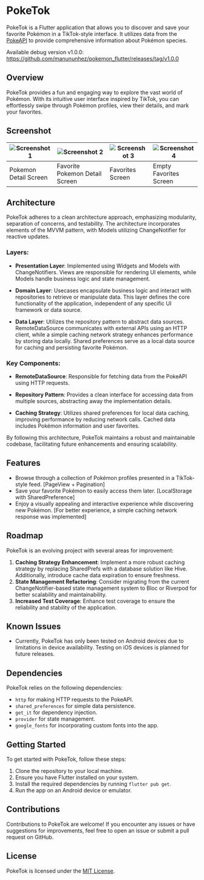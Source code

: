 # PokeTok

PokeTok is a Flutter application that allows you to discover and save your favorite Pokémon in a TikTok-style interface. It utilizes data from the [PokeAPI](https://pokeapi.co/api/v2/) to provide comprehensive information about Pokémon species.

Available debug version v1.0.0: https://github.com/manununhez/pokemon_flutter/releases/tag/v1.0.0

## Overview

PokeTok provides a fun and engaging way to explore the vast world of Pokémon. With its intuitive user interface inspired by TikTok, you can effortlessly swipe through Pokémon profiles, view their details, and mark your favorites.

## Screenshot
| ![Screenshot 1](https://github-production-user-asset-6210df.s3.amazonaws.com/5048531/327983068-2f76ce49-d9a2-4ffa-b6ef-c7212025b420.png?X-Amz-Algorithm=AWS4-HMAC-SHA256&X-Amz-Credential=AKIAVCODYLSA53PQK4ZA%2F20240505%2Fus-east-1%2Fs3%2Faws4_request&X-Amz-Date=20240505T012518Z&X-Amz-Expires=300&X-Amz-Signature=31ae4b6eac7af9f6251ee9fd488f993a75405e4e5e4e7a00c4ec46ea1085bb6a&X-Amz-SignedHeaders=host&actor_id=5048531&key_id=0&repo_id=794278877)  | ![Screenshot 2](https://github-production-user-asset-6210df.s3.amazonaws.com/5048531/327983157-df82681d-4a83-4459-a895-f80fcea04f50.png?X-Amz-Algorithm=AWS4-HMAC-SHA256&X-Amz-Credential=AKIAVCODYLSA53PQK4ZA%2F20240505%2Fus-east-1%2Fs3%2Faws4_request&X-Amz-Date=20240505T012747Z&X-Amz-Expires=300&X-Amz-Signature=cdf63fdbb0bab364fe407441ad1582c733548a335503d2815726e1ca5c6cf21d&X-Amz-SignedHeaders=host&actor_id=5048531&key_id=0&repo_id=794278877) | ![Screenshot 3](https://github-production-user-asset-6210df.s3.amazonaws.com/5048531/327983162-101172fe-1fe6-42a8-956c-731cec44d3f0.png?X-Amz-Algorithm=AWS4-HMAC-SHA256&X-Amz-Credential=AKIAVCODYLSA53PQK4ZA%2F20240505%2Fus-east-1%2Fs3%2Faws4_request&X-Amz-Date=20240505T012809Z&X-Amz-Expires=300&X-Amz-Signature=a312d0d4171cc484f3d7cb7256468973693f058305c7a52c87c33d89e3a418c1&X-Amz-SignedHeaders=host&actor_id=5048531&key_id=0&repo_id=794278877) | ![Screenshot 4](https://github-production-user-asset-6210df.s3.amazonaws.com/5048531/327983166-386d961e-5b47-4eb3-a546-8d993eac0ef4.png?X-Amz-Algorithm=AWS4-HMAC-SHA256&X-Amz-Credential=AKIAVCODYLSA53PQK4ZA%2F20240505%2Fus-east-1%2Fs3%2Faws4_request&X-Amz-Date=20240505T012832Z&X-Amz-Expires=300&X-Amz-Signature=de305dad1694ac388a0a7de11abf2bfede192d4d3e57ecb369fb29117e8209bc&X-Amz-SignedHeaders=host&actor_id=5048531&key_id=0&repo_id=794278877) |
|-----------------------------------|-----------------------------------|-----------------------------------|-----------------------------------|
| Pokemon Detail Screen                 | Favorite Pokemon Detail Screen                    | Favorites Screen                     | Empty Favorites Screen                     |


## Architecture

PokeTok adheres to a clean architecture approach, emphasizing modularity, separation of concerns, and testability. The architecture incorporates elements of the MVVM pattern, with Models utilizing ChangeNotifier for reactive updates.

### Layers:

- **Presentation Layer**: Implemented using Widgets and Models with ChangeNotifiers. Views are responsible for rendering UI elements, while Models handle business logic and state management.

- **Domain Layer**: Usecases encapsulate business logic and interact with repositories to retrieve or manipulate data. This layer defines the core functionality of the application, independent of any specific UI framework or data source.

- **Data Layer**: Utilizes the repository pattern to abstract data sources. RemoteDataSource communicates with external APIs using an HTTP client, while a simple caching network strategy enhances performance by storing data locally. Shared preferences serve as a local data source for caching and persisting favorite Pokémon.

### Key Components:

- **RemoteDataSource**: Responsible for fetching data from the PokeAPI using HTTP requests.

- **Repository Pattern**: Provides a clean interface for accessing data from multiple sources, abstracting away the implementation details.

- **Caching Strategy**: Utilizes shared preferences for local data caching, improving performance by reducing network calls. Cached data includes Pokémon information and user favorites.

By following this architecture, PokeTok maintains a robust and maintainable codebase, facilitating future enhancements and ensuring scalability.


## Features

- Browse through a collection of Pokémon profiles presented in a TikTok-style feed. [PageView + Pagination]
- Save your favorite Pokémon to easily access them later. [LocalStorage with SharedPreference]
- Enjoy a visually appealing and interactive experience while discovering new Pokémon. [For better experience, a simple caching network response was implemented]

## Roadmap

PokeTok is an evolving project with several areas for improvement:

1. **Caching Strategy Enhancement**: Implement a more robust caching strategy by replacing SharedPrefs with a database solution like Hive. Additionally, introduce cache data expiration to ensure freshness.
2. **State Management Refactoring**: Consider migrating from the current ChangeNotifier-based state management system to Bloc or Riverpod for better scalability and maintainability.
3. **Increased Test Coverage**: Enhance test coverage to ensure the reliability and stability of the application.

## Known Issues

- Currently, PokeTok has only been tested on Android devices due to limitations in device availability. Testing on iOS devices is planned for future releases.

## Dependencies

PokeTok relies on the following dependencies:

- `http` for making HTTP requests to the PokeAPI.
- `shared_preferences` for simple data persistence.
- `get_it` for dependency injection.
- `provider` for state management.
- `google_fonts` for incorporating custom fonts into the app.

## Getting Started

To get started with PokeTok, follow these steps:

1. Clone the repository to your local machine.
2. Ensure you have Flutter installed on your system.
3. Install the required dependencies by running `flutter pub get`.
4. Run the app on an Android device or emulator.

## Contributions

Contributions to PokeTok are welcome! If you encounter any issues or have suggestions for improvements, feel free to open an issue or submit a pull request on GitHub.

## License

PokeTok is licensed under the [MIT License](LICENSE).
